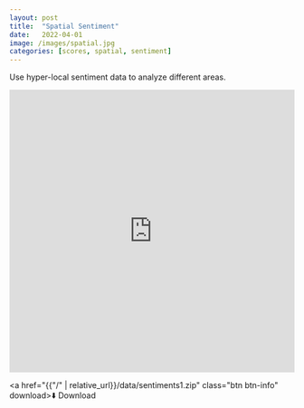 ```yaml
---
layout: post
title:  "Spatial Sentiment"
date:   2022-04-01
image: /images/spatial.jpg
categories: [scores, spatial, sentiment]
---
```

Use hyper-local sentiment data to analyze different areas.


<iframe
    width="100%" height="500px" frameborder="0" 
    src="https://studio.unfolded.ai/public/31e4cb1c-dd00-4cb4-a7c9-d534fa3c6e9e/embed"
    allowfullscreen>
</iframe>


<a href="{{"/" | relative_url}}/data/sentiments1.zip" class="btn btn-info" download>⬇️ Download</a>
